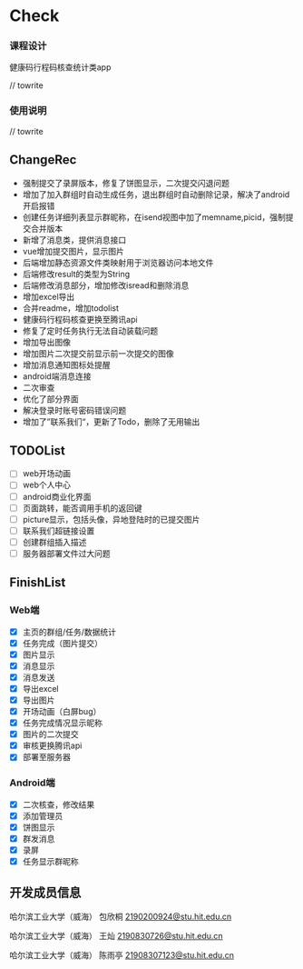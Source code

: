 # Check

### 课程设计

健康码行程码核查统计类app

// towrite

### 使用说明

// towrite

## ChangeRec

- 强制提交了录屏版本，修复了饼图显示，二次提交闪退问题
- 增加了加入群组时自动生成任务，退出群组时自动删除记录，解决了android开启报错
- 创建任务详细列表显示群昵称，在isend视图中加了memname,picid，强制提交合并版本
- 新增了消息类，提供消息接口
- vue增加提交图片，显示图片
- 后端增加静态资源文件类映射用于浏览器访问本地文件
- 后端修改result的类型为String
- 后端修改消息部分，增加修改isread和删除消息
- 增加excel导出
- 合并readme，增加todolist
- 健康码行程码核查更换至腾讯api
- 修复了定时任务执行无法自动装载问题
- 增加导出图像
- 增加图片二次提交前显示前一次提交的图像
- 增加消息通知图标处提醒
- android端消息连接
- 二次审查
- 优化了部分界面
- 解决登录时账号密码错误问题
- 增加了”联系我们“，更新了Todo，删除了无用输出
## TODOList

- [ ] web开场动画
- [ ] web个人中心
- [ ] android商业化界面
- [ ] 页面跳转，能否调用手机的返回键
- [ ] picture显示，包括头像，异地登陆时的已提交图片
- [ ] 联系我们超链接设置
- [ ] 创建群组插入描述
- [ ] 服务器部署文件过大问题

## FinishList

### Web端

- [x] 主页的群组/任务/数据统计
- [x] 任务完成（图片提交）
- [x] 图片显示
- [x] 消息显示
- [x] 消息发送
- [x] 导出excel
- [x] 导出图片
- [x] 开场动画（白屏bug）
- [x] 任务完成情况显示昵称
- [x] 图片的二次提交
- [x] 审核更换腾讯api
- [x] 部署至服务器
### Android端

- [x] 二次核查，修改结果
- [x] 添加管理员
- [x] 饼图显示
- [x] 群发消息
- [x] 录屏
- [x] 任务显示群昵称

## 开发成员信息

哈尔滨工业大学（威海）			包欣桐				2190200924@stu.hit.edu.cn

哈尔滨工业大学（威海）			王灿					2190830726@stu.hit.edu.cn

哈尔滨工业大学（威海）			陈雨亭				21908307123@stu.hit.edu.cn